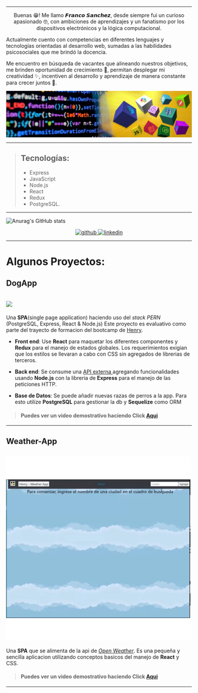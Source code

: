 
---
<p align="center">
Buenas 😁! Me llamo 𝙁𝙧𝙖𝙣𝙘𝙤 𝙎𝙖𝙣𝙘𝙝𝙚𝙯, desde siempre fui un curioso apasionado 🤓, con ambiciones de aprendizajes y un fanatismo por los dispositivos electrónicos y la lógica computacional.

Actualmente cuento con competencias en diferentes lenguajes y tecnologías orientadas al desarrollo
web, sumadas a las habilidades psicosociales que me brindó la docencia.

Me encuentro en búsqueda de vacantes que alineando nuestros objetivos, me brinden oportunidad
de crecimiento 🌱, permitan desplegar mi creatividad ✨, incentiven al desarrollo y aprendizaje de
manera constante para crecer juntos 🚀.
</p>
<img src="https://github.com/Fragusan/Fragusan/blob/main/img/banner.png?raw=true" align="center"/>

---

>## Tecnologías:
>
> - Express
> - JavaScript
> - Node.js
> - React
> - Redux
> - PostgreSQL.
>

---

![Anurag's GitHub stats](https://github-readme-stats.vercel.app/api?username=Fragusan&title_color=80ff00&text_color=ffffff&bg_color=000000&locale=es&show_icons=true&icon_color=ffbb00&count_private=true)
<p align="center">
    <a href="https://github.com/Fragusan">
      <img src='https://cdn.jsdelivr.net/npm/simple-icons@3.0.1/icons/github.svg' alt='github' height='40'>
    </a>
    <a href="https://www.lnkedin.com/in/fragusan/">
      <img src='https://cdn.jsdelivr.net/npm/simple-icons@3.0.1/icons/linkedin.svg' alt='linkedin' height='40'>
    </a>
</p>

---

# Algunos Proyectos:

## DogApp
[<img src="https://github.com/Fragusan/Fragusan/blob/main/img/dogApp.gif?raw=true"  align="center"/>](https://vimeo.com/617536204)
---
Una **SPA**(single page application) haciendo uso del *stack PERN* (PostgreSQL, Express, React & Node.js) Este proyecto es evaluativo como parte del trayecto de formacion del bootcamp de [Henry](https://www.soyhenry.com/).

- **Front end**:
Use **React** para maquetar los diferentes componentes y **Redux** para el manejo de estados globales. Los requerimientos exigian que los estilos se llevaran a cabo con CSS sin agregados de librerias de terceros.

- **Back end**:
Se consume una [API externa ](https://thedogapi.com/) agregando funcionalidades usando **Node.js** con la libreria de **Express** para el manejo de las peticiones HTTP.

 - **Base de Datos**:
 Se puede añadir nuevas razas de perros a la app. Para esto utilize **PostgreSQL** para gestionar la db y **Sequelize** como ORM

>#### Puedes ver un video demostrativo haciendo Click [Aqui](https://vimeo.com/617536204)  
---  

## Weather-App 
[<img src="https://github.com/Fragusan/Fragusan/blob/main/img/wheather.gif?raw=true"  align="center"/>](https://vimeo.com/617010698)
---

Una **SPA** que se alimenta de la api de [*Open Weather*](http://openweathermap.org).
Es una pequeña y sencilla aplicacion utilizando conceptos basicos del manejo de **React** y CSS.

>#### Puedes ver un video demostrativo haciendo Click [Aqui](https://vimeo.com/617010698)  

---

<!---
Fragusan/Fragusan is a ✨ special ✨ repository because its `README.md` (this file) appears on your GitHub profile.
You can click the Preview link to take a look at your changes.
--->
